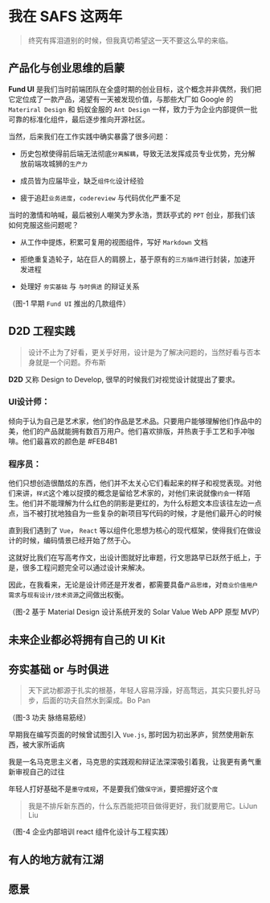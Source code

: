 # 我在 SAFS 这两年

> 终究有挥泪道别的时候，但我真切希望这一天不要这么早的来临。

## 产品化与创业思维的启蒙

**Fund UI** 是我们当时前端团队在全盛时期的创业目标，这个概念并非偶然，我们把它定位成了一款产品，渴望有一天被发现价值，与那些大厂如 Google 的 `Materiral Design` 和 蚂蚁金服的 `Ant Design` 一样，致力于为企业内部提供一批可靠的标准化组件，最后逐步推向开源社区。

当然，后来我们在工作实践中确实暴露了很多问题：

- 历史包袱使得前后端无法彻底`分离解耦`，导致无法发挥成员专业优势，充分解放前端攻城狮的`生产力`

- 成员皆为应届毕业，缺乏`组件化`设计经验

- 疲于追赶`业务进度`，`codereview` 与代码优化严重不足

当时的激情和呐喊，最后被别人嘲笑为罗永浩，贾跃亭式的 `PPT` 创业，那我们该如何克服这些问题呢？

- 从工作中提炼，积累可复用的视图组件，写好 `Markdown` 文档

- 拒绝重复造轮子，站在巨人的肩膀上，基于原有的`三方插件`进行封装，加速开发进程

- 处理好 `夯实基础` 与 `与时俱进` 的辩证关系

（图-1 早期 `Fund UI` 推出的几款组件）

## D2D 工程实践

> 设计不止为了好看，更关乎好用，设计是为了解决问题的，当然好看与否本身就是一个问题。乔布斯

**D2D** 又称 Design to Develop, 很早的时候我们对视觉设计就提出了要求。

### UI设计师：

倾向于认为自己是艺术家，他们的作品是艺术品。只要用户能够理解他们作品中的美，他们的产品就能拥有数百万用户。他们喜欢排版，并热衷于手工艺和手冲咖啡。他们最喜欢的颜色是 #FEB4B1

### 程序员：

他们只想创造很酷炫的东西，他们并不太关心它们看起来的样子和视觉表现。对他们来讲，`样式`这个难以捉摸的概念是留给艺术家的，对他们来说就像`约会`一样陌生。他们并不能理解为什么红色的阴影是更红的，为什么标题文本应该往左边一点点，当不被打扰地独自为一些复杂的新项目写代码的时候，才是他们最开心的时候

直到我们遇到了 `Vue`， `React` 等以组件化思想为核心的现代框架，使得我们在做设计的时候，编码情景已经开始了然于心。

这就好比我们在写高考作文，出设计图就好比审题，行文思路早已跃然于纸上，于是，很多工程问题完全可以通过设计来解决。

因此，在我看来，无论是设计师还是开发者，都需要具备`产品思维`，对`商业价值用户需求`与`现有设计/技术资源`之间做出权衡。

（图-2 基于 Material Design 设计系统开发的 Solar Value Web APP 原型 MVP）

## 未来企业都必将拥有自己的 UI Kit 



## 夯实基础 or 与时俱进

> 天下武功都源于扎实的根基，年轻人容易浮躁，好高骛远，其实只要扎好马步，后面的功夫自然水到渠成。Bo Pan

（图-3 功夫 脉络易筋经）

早期我在编写页面的时候曾试图引入 `Vue.js`, 那时因为初出茅庐，贸然使用新东西，被大家所诟病

我是一名马克思主义者，马克思的实践观和辩证法深深吸引着我，让我更有勇气重新审视自己的过往

年轻人打好基础不是`墨守成规`，不是要我们做`保守派`，要把握好这个`度`

> 我是不排斥新东西的，什么东西能把项目做得更好，我们就要用它。LiJun Liu

（图-4 企业内部培训 react 组件化设计与工程实践）

## 有人的地方就有江湖

> 


## 愿景
